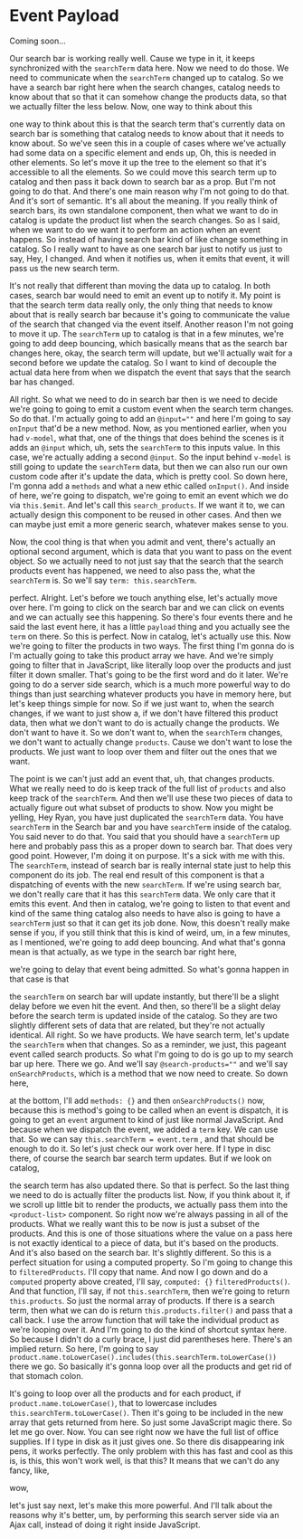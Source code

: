 # Event Payload

Coming soon...

Our search bar is working really well. Cause we type in it, it keeps synchronized
with the `searchTerm` data here. Now we need to do those. We need to communicate when
the `searchTerm` changed up to catalog. So we have a search bar right here when the
search changes, catalog needs to know about that so that it can somehow change the
products data, so that we actually filter the less below. Now, one way to think about
this

one way to think about this is that the search term that's currently data on search
bar is something that catalog needs to know about that it needs to know about. So
we've seen this in a couple of cases where we've actually had some data on a specific
element and ends up, Oh, this is needed in other elements. So let's move it up the
tree to the element so that it's accessible to all the elements. So we could move
this search term up to catalog and then pass it back down to search bar as a prop.
But I'm not going to do that. And there's one main reason why I'm not going to do
that. And it's sort of semantic. It's all about the meaning. If you really think of
search bars, its own standalone component, then what we want to do in catalog is
update the product list when the search changes. So as I said, when we want to do we
want it to perform an action when an event happens. So instead of having search bar
kind of like change something in catalog. So I really want to have as one search bar
just to notify us just to say, Hey, I changed. And when it notifies us, when it emits
that event, it will pass us the new search term.

It's not really that different than moving the data up to catalog. In both cases,
search bar would need to emit an event up to notify it. My point is that the search
term data really only, the only thing that needs to know about that is really search
bar because it's going to communicate the value of the search that changed via the
event itself. Another reason I'm not going to move it up. The `searchTerm` up to
catalog is that in a few minutes, we're going to add deep bouncing, which basically
means that as the search bar changes here, okay, the search term will update, but
we'll actually wait for a second before we update the catalog. So I want to kind of
decouple the actual data here from when we dispatch the event that says that the
search bar has changed.

All right. So what we need to do in search bar then is we need to decide we're going
to going to emit a custom event when the search term changes. So do that. I'm
actually going to add an `@input=""` and here I'm going to say `onInput` that'd be a new
method. Now, as you mentioned earlier, when you had `v-model`, what that, one of the
things that does behind the scenes is it adds an `@input` which, uh, sets the `searchTerm`
to this inputs value. In this case, we're actually adding a second `@input`. So
the input behind `v-model` is still going to update the `searchTerm` data, but then we
can also run our own custom code after it's update the data, which is pretty cool. So
down here, I'm gonna add a `methods` and what a new ethic called `onInput()`. And inside
of here, we're going to dispatch, we're going to emit an event which we do via
`this.$emit`. And let's call this `search_products`. If we want it to,
we can actually design this component to be reused in other cases. And then we can
maybe just emit a more generic search, whatever makes sense to you.

Now, the cool thing is that when you admit and vent, there's actually an optional
second argument, which is data that you want to pass on the event object. So we
actually need to not just say that the search that the search products event has
happened, we need to also pass the, what the `searchTerm` is. So we'll say 
`term: this.searchTerm`.

perfect. Alright. Let's before we touch anything else, let's actually move over here.
I'm going to click on the search bar and we can click on events and we can actually
see this happening. So there's four events there and he said the last event here, it
has a little `payload` thing and you actually see the `term` on there. So this is
perfect. Now in catalog, let's actually use this. Now we're going to filter the
products in two ways. The first thing I'm gonna do is I'm actually going to take this
product array we have. And we're simply going to filter that in JavaScript, like
literally loop over the products and just filter it down smaller. That's going to be
the first word and do it later. We're going to do a server side search, which is a
much more powerful way to do things than just searching whatever products you have in
memory here, but let's keep things simple for now. So if we just want to, when the
search changes, if we want to just show a, if we don't have filtered this product
data, then what we don't want to do is actually change the products. We don't want to
have it. So we don't want to, when the `searchTerm` changes, we don't want to actually
change `products`. Cause we don't want to lose the products. We just want to loop over
them and filter out the ones that we want.

The point is we can't just add an event that, uh, that changes products. What we
really need to do is keep track of the full list of `products` and also keep track of
the `searchTerm`. And then we'll use these two pieces of data to actually figure out
what subset of products to show. Now you might be yelling, Hey Ryan, you have just
duplicated the `searchTerm` data. You have `searchTerm` in the Search bar and you
have `searchTerm` inside of the catalog. You said never to do that. You said that you
should have a `searchTerm` up here and probably pass this as a proper down to search
bar. That does very good point. However, I'm doing it on purpose. It's a sick with me
with this. The `searchTerm`, instead of search bar is really internal state just to
help this component do its job. The real end result of this component is that a
dispatching of events with the new `searchTerm`. If we're using search bar, we don't
really care that it has this `searchTerm` data. We only care that it emits this event.
And then in catalog, we're going to listen to that event and kind of the same thing
catalog also needs to have also is going to have a `searchTerm` just so that it can
get its job done. Now, this doesn't really make sense if you, if you still think that
this is kind of weird, um, in a few minutes, as I mentioned, we're going to add deep
bouncing. And what that's gonna mean is that actually, as we type in the search bar
right here,

we're going to delay that event being admitted. So what's gonna happen in that case
is that

the `searchTerm` on search bar will update instantly, but there'll be a slight delay
before we even hit the event. And then, so there'll be a slight delay before the
search term is updated inside of the catalog. So they are two slightly different sets
of data that are related, but they're not actually identical. All right. So we have
products. We have search term, let's update the `searchTerm` when that changes. So as
a reminder, we just, this pageant event called search products. So what I'm going to
do is go up to my search bar up here. There we go. And we'll say `@search-products=""`
and we'll say `onSearchProducts`, which is a method that we now need to
create. So down here,

at the bottom, I'll add `methods: {}` and then `onSearchProducts()` now, because this is
method's going to be called when an event is dispatch, it is going to get an `event`
argument to kind of just like normal JavaScript. And because when we dispatch the
event, we added a `term` key. We can use that. So we can say `this.searchTerm = event.term`
, and that should be enough to do it. So let's just check our work
over here. If I type in disc there, of course the search bar search term updates. But
if we look on catalog,

the search term has also updated there. So that is perfect. So the last thing we need
to do is actually filter the products list. Now, if you think about it, if we scroll
up little bit to render the products, we actually pass them into the `<product-list>`
component. So right now we're always passing in all of the products. What we really
want this to be now is just a subset of the products. And this is one of those
situations where the value on a pass here is not exactly identical to a piece of
data, but it's based on the products. And it's also based on the search bar. It's
slightly different. So this is a perfect situation for using a computed property. So
I'm going to change this to `filteredProducts`. I'll copy that name. And now I go down
and do a `computed` property above created, I'll say, `computed: {}` `filteredProducts()`. And
that function, I'll say, if not `this.searchTerm`, then we're going to return
`this.products`. So just the normal array of products. If there is a search term, then
what we can do is return `this.products.filter()` and pass that a call back. I
use the arrow function that will take the individual product as we're looping over it. And
I'm going to do the kind of shortcut syntax here. So because I didn't do a curly
brace, I just did parentheses here. There's an implied return. So here, I'm going to
say `product.name.toLowerCase().includes(this.searchTerm.toLowerCase())`
there we go. So basically it's
gonna loop over all the products and get rid of that stomach colon.

It's going to loop over all the products and for each product, if `product.name.toLowerCase()`, that
to lowercase includes `this.searchTerm.toLowerCase()`. Then it's going to be
included in the new array that gets returned from here. So just some JavaScript magic
there. So let me go over. Now. You can see right now we have the full list of office
supplies. If I type in disk as it just gives one. So there dis disappearing ink pens,
it works perfectly. The only problem with this has fast and cool as this is, is this,
this won't work well, is that this? It means that we can't do any fancy, like,

wow,

let's just say next, let's make this more powerful. And I'll talk about the reasons
why it's better, um, by performing this search server side via an Ajax call, instead
of doing it right inside JavaScript.

